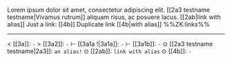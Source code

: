Lorem ipsum dolor sit amet, consectetur adipiscing elit. [[2a3 testname testname|Vivamus rutrum]] aliquam risus, ac posuere lacus.
[[2ab|link with alias]]
Just a link: [[4b]]
Duplicate link [[4b|with alias]]
%%ZK:links%%
***
$<$ [[3a]]: `-`
$>$ [[3a2]]: `-`
$\vdash$ [[3a1a !|3a1a]]: `-`
$\vdash$ [[3a1b]]: `-`
$\odot$ [[2a3 testname testname|2a3]]: `an alias!`
$\odot$ [[2ab]]: `link with alias`
$\odot$ [[4b]]: `-`
